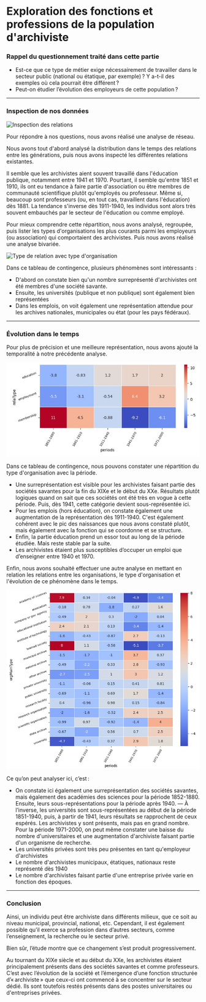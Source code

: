 # Exploration des fonctions et professions de la population d'archiviste

### Rappel du questionnement traité dans cette partie

- Est-ce que ce type de métier exige nécessairement de travailler dans le secteur public (national ou étatique, par exemple) ? Y a-t-il des exemples où cela pourrait être différent ?
- Peut-on étudier l’évolution des employeurs de cette population ?
______________

### Inspection de nos données

![Inspection des relations](https://github.com/mroylem/archivist/blob/main/sparqlnotebook/images/Inspection%20des%20relations%20valables_r%C3%A9seaux.jpg "Inspection des relations")

Pour répondre à nos questions, nous avons réalisé une analyse de réseau. 

Nous avons tout d'abord analysé la distribution dans le temps des relations entre les générations, puis nous avons inspecté les différentes relations existantes. 

Il semble que les archivistes aient souvent travaillé dans l'éducation publique, notamment entre 1941 et 1970. Pourtant, il semble qu'entre 1851 et 1910, ils ont eu tendance à faire partie d'association ou être membres de communauté scientifique plutôt qu'employés ou professeur. Même si, beaucoup sont professeurs (ou, en tout cas, travaillent dans l'éducation) dès 1881. 
La tendance s'inverse dès 1911-1940, les individus sont alors très souvent embauchés par le secteur de l'éducation ou comme employé. 

Pour mieux comprendre cette répartition, nous avons analysé, regroupée, puis lister les types d'organisations les plus courants parmi les employeurs (ou association) qui comportaient des archivistes. 
Puis nous avons réalisé une analyse bivariée.

![Type de relation avec type d'organisation](https://github.com/mroylem/archivist/blob/main/sparqlnotebook/images/Type%20de%20relation%20avec%20type%20d'organisation_r%C3%A9seaux.jpg "Type de relation avec type d'organisation")

Dans ce tableau de contingence, plusieurs phénomènes sont intéressants :
- D'abord on constate bien qu'un nombre surreprésenté d'archivistes ont été membres d'une société savante.
- Ensuite, les universités (publique et non publique) sont également bien représentées
- Dans les emplois, on voit également une représentation attendue pour les archives nationales, municipales ou état (pour les pays fédéraux).
___________

### Évolution dans le temps 

Pour plus de précision et une meilleure représentation, nous avons ajouté la temporalité à notre précédente analyse.

![Relation entre organisation et la période](https://github.com/mroylem/archivist/blob/main/sparqlnotebook/images/relation%20%C3%A0%20organisation%20avec%20la%20p%C3%A9riode_r%C3%A9seau.jpg "Relation entre organisation et la période")

Dans ce tableau de contingence, nous pouvons constater une répartition du type d'organisation avec la période.
- Une surreprésentation est visible pour les archivistes faisant partie des sociétés savantes pour la fin du XIXe et le début du XXe. Résultats plutôt logiques quand on sait que ces sociétés ont été très en vogue à cette période. Puis, dès 1941, cette catégorie devient sous-représentée ici.
- Pour les emplois (hors éducation), on constate également une augmentation de la représentation dès 1911-1940. C'est également cohérent avec le pic des naissances que nous avons constaté plutôt, mais également avec la fonction qui se coordonne et se structure.
- Enfin, la partie éducation prend un essor tout au long de la période étudiée. Mais reste stable par la suite.
- Les archivistes étaient plus susceptibles d’occuper un emploi que d’enseigner entre 1940 et 1970.

Enfin, nous avons souhaité effectuer une autre analyse en mettant en relation les relations entre les organisations, le type d'organisation et l'évolution de ce phénomène dans le temps.

![Table de relation avec l'organisation et la période](https://github.com/mroylem/archivist/blob/main/sparqlnotebook/images/Table%20de%20relation%20avec%20l'organisation%20et%20la%20p%C3%A9riode_r%C3%A9seaux.jpg "Table de relation avec l'organisation et la période")

Ce qu’on peut analyser ici, c’est :

- On constate ici également une surreprésentation des sociétés savantes, mais également des académies des sciences pour la période 1852-1880. Ensuite, leurs sous-représentations pour la période après 1940.
— À l’inverse, les universités sont sous-représentées au début de la période 1851-1940, puis, à partir de 1941, leurs résultats se rapprochent de ceux espérés. Les archivistes y sont présents, mais pas en grand nombre. Pour la période 1971-2000, on peut même constater une baisse du nombre d'universitaires et une augmentation d'archiviste faisant partie d'un organisme de recherche.
- Les universités privées sont très peu présentes en tant qu'employeur d'archivistes
- Le nombre d'archivistes municipaux, étatiques, nationaux reste représenté dès 1940
- Le nombre d'archivistes faisant partie d'une entreprise privée varie en fonction des époques.

_____________________

### Conclusion

Ainsi, un individu peut être archiviste dans différents milieux, que ce soit au niveau municipal, provincial, national, etc. Cependant, il est également possible qu’il exerce sa profession dans d’autres secteurs, comme l’enseignement, la recherche ou le secteur privé. 

Bien sûr, l’étude montre que ce changement s’est produit progressivement. 

Au tournant du XIXe siècle et au début du XXe, les archivistes étaient principalement présents dans des sociétés savantes et comme professeurs. C’est avec l’évolution de la société et l’émergence d’une fonction structurée d’« archiviste » que ceux-ci ont commencé à se concentrer sur le secteur dédié. Ils sont toutefois restés présents dans des postes universitaires ou d'entreprises privées.


